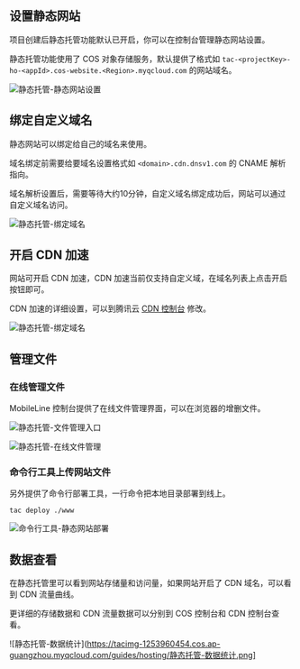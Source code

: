 ## 设置静态网站

项目创建后静态托管功能默认已开启，你可以在控制台管理静态网站设置。

静态托管功能使用了 COS 对象存储服务，默认提供了格式如 `tac-<projectKey>-ho-<appId>.cos-website.<Region>.myqcloud.com` 的网站域名。

![静态托管-静态网站设置](https://tacimg-1253960454.cos.ap-guangzhou.myqcloud.com/guides/hosting/静态托管-静态网站设置.png)

## 绑定自定义域名

静态网站可以绑定给自己的域名来使用。

域名绑定前需要给要域名设置格式如 `<domain>.cdn.dnsv1.com` 的 CNAME 解析指向。

域名解析设置后，需要等待大约10分钟，自定义域名绑定成功后，网站可以通过自定义域名访问。

![静态托管-绑定域名](https://tacimg-1253960454.cos.ap-guangzhou.myqcloud.com/guides/hosting/静态托管-绑定域名.png)

## 开启 CDN 加速

网站可开启 CDN 加速，CDN 加速当前仅支持自定义域，在域名列表上点击开启按钮即可。

CDN 加速的详细设置，可以到腾讯云 [CDN 控制台](https://console.cloud.tencent.com/cdn) 修改。

![静态托管-绑定域名](https://tacimg-1253960454.cos.ap-guangzhou.myqcloud.com/guides/hosting/静态托管-绑定域名.png)

## 管理文件

### 在线管理文件

MobileLine 控制台提供了在线文件管理界面，可以在浏览器的增删文件。

![静态托管-文件管理入口](https://tacimg-1253960454.cos.ap-guangzhou.myqcloud.com/guides/hosting/静态托管-文件管理入口.png)

![静态托管-在线文件管理](https://tacimg-1253960454.cos.ap-guangzhou.myqcloud.com/guides/hosting/静态托管-在线文件管理.png)

### 命令行工具上传网站文件

另外提供了命令行部署工具，一行命令把本地目录部署到线上。

```shell
tac deploy ./www
```

![命令行工具-静态网站部署](https://tacimg-1253960454.cos.ap-guangzhou.myqcloud.com/guides/hosting/命令行工具-静态网站部署.png)

## 数据查看

在静态托管里可以看到网站存储量和访问量，如果网站开启了 CDN 域名，可以看到 CDN 流量曲线。

更详细的存储数据和 CDN 流量数据可以分别到 COS 控制台和 CDN 控制台查看。

![静态托管-数据统计](https://tacimg-1253960454.cos.ap-guangzhou.myqcloud.com/guides/hosting/静态托管-数据统计.png]


